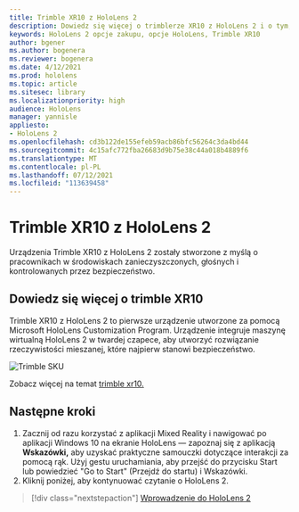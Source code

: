 ```yaml
---
title: Trimble XR10 z HoloLens 2
description: Dowiedz się więcej o trimblerze XR10 z HoloLens 2 i o tym, co należy zrobić po otrzymaniu własnej wersji.
keywords: HoloLens 2 opcje zakupu, opcje HoloLens, Trimble XR10
author: bgener
ms.author: bogenera
ms.reviewer: bogenera
ms.date: 4/12/2021
ms.prod: hololens
ms.topic: article
ms.sitesec: library
ms.localizationpriority: high
audience: HoloLens
manager: yannisle
appliesto:
- HoloLens 2
ms.openlocfilehash: cd3b122de155efeb59acb86bfc56264c3da4bd44
ms.sourcegitcommit: 4c15afc772fba26683d9b75e38c44a018b4889f6
ms.translationtype: MT
ms.contentlocale: pl-PL
ms.lasthandoff: 07/12/2021
ms.locfileid: "113639458"
---
```

# <a name="trimble-xr10-with-hololens-2"></a>Trimble XR10 z HoloLens 2

Urządzenia Trimble XR10 z HoloLens 2 zostały stworzone z myślą o pracownikach w środowiskach zanieczyszczonych, głośnych i kontrolowanych przez bezpieczeństwo.

## <a name="learn-about-trimble-xr10"></a>Dowiedz się więcej o trimble XR10

Trimble XR10 z HoloLens 2 to pierwsze urządzenie utworzone za pomocą Microsoft HoloLens Customization Program. Urządzenie integruje maszynę wirtualną HoloLens 2 w twardej czapece, aby utworzyć rozwiązanie rzeczywistości mieszanej, które najpierw stanowi bezpieczeństwo.

![Trimble SKU](./images/trimble-ed.png)

Zobacz więcej na temat [trimble xr10.](https://fieldtech.trimble.com/en/product/trimble-xr10-with-hololens-2)

## <a name="next-steps"></a>Następne kroki

1. Zacznij od razu korzystać z aplikacji Mixed Reality i nawigować po aplikacji Windows 10 na ekranie HoloLens — zapoznaj się z aplikacją **Wskazówki,** aby uzyskać praktyczne samouczki dotyczące interakcji za pomocą rąk. Użyj gestu uruchamiania, aby przejść do przycisku Start lub powiedzieć "Go to Start" (Przejdź do startu) i Wskazówki.
1. Kliknij poniżej, aby kontynuować czytanie o HoloLens 2.

> [!div class="nextstepaction"]
> [Wprowadzenie do HoloLens 2](hololens2-basic-usage.md)